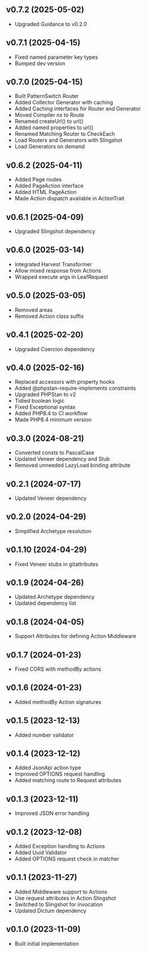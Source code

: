 ## v0.7.2 (2025-05-02)
* Upgraded Guidance to v0.2.0

## v0.7.1 (2025-04-15)
* Fixed named parameter key types
* Bumped dev version

## v0.7.0 (2025-04-15)
* Built PatternSwitch Router
* Added Collector Generator with caching
* Added Caching interfaces for Router and Generator
* Moved Compiler ns to Route
* Renamed createUrl() to url()
* Added named properties to url()
* Renamed Matching Router to CheckEach
* Load Routers and Generators with Slingshot
* Load Generators on demand

## v0.6.2 (2025-04-11)
* Added Page routes
* Added PageAction interface
* Added HTML PageAction
* Made Action dispatch available in ActionTrait

## v0.6.1 (2025-04-09)
* Upgraded Slingshot dependency

## v0.6.0 (2025-03-14)
* Integrated Harvest Transformer
* Allow mixed response from Actions
* Wrapped execute args in LeafRequest

## v0.5.0 (2025-03-05)
* Removed areas
* Removed Action class suffix

## v0.4.1 (2025-02-20)
* Upgraded Coercion dependency

## v0.4.0 (2025-02-16)
* Replaced accessors with property hooks
* Added @phpstan-require-implements constraints
* Upgraded PHPStan to v2
* Tidied boolean logic
* Fixed Exceptional syntax
* Added PHP8.4 to CI workflow
* Made PHP8.4 minimum version

## v0.3.0 (2024-08-21)
* Converted consts to PascalCase
* Updated Veneer dependency and Stub
* Removed unneeded LazyLoad binding attribute

## v0.2.1 (2024-07-17)
* Updated Veneer dependency

## v0.2.0 (2024-04-29)
* Simplified Archetype resolution

## v0.1.10 (2024-04-29)
* Fixed Veneer stubs in gitattributes

## v0.1.9 (2024-04-26)
* Updated Archetype dependency
* Updated dependency list

## v0.1.8 (2024-04-05)
* Support Attributes for defining Action Middleware

## v0.1.7 (2024-01-23)
* Fixed CORS with methodBy<parameter> actions

## v0.1.6 (2024-01-23)
* Added methodBy<parameter> Action signatures

## v0.1.5 (2023-12-13)
* Added number validator

## v0.1.4 (2023-12-12)
* Added JsonApi action type
* Improved OPTIONS request handling
* Added matching route to Request attributes

## v0.1.3 (2023-12-11)
* Improved JSON error handling

## v0.1.2 (2023-12-08)
* Added Exception handling to Actions
* Added Uuid Validator
* Added OPTIONS request check in matcher

## v0.1.1 (2023-11-27)
* Added Middleware support to Actions
* Use request attributes in Action Slingshot
* Switched to Slingshot for invocation
* Updated Dictum dependency

## v0.1.0 (2023-11-09)
* Built initial implementation
